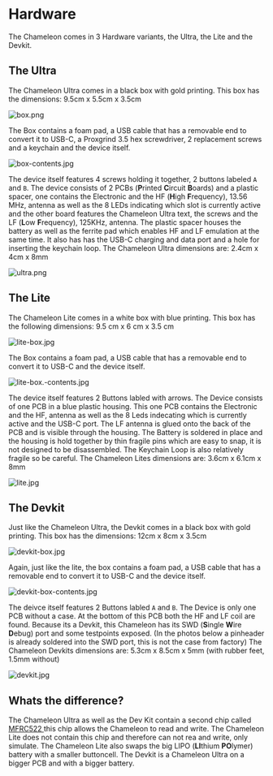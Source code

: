 # Hardware

The Chameleon comes in 3 Hardware variants, the Ultra, the Lite and the Devkit.

## The Ultra

The Chameleon Ultra comes in a black box with gold printing. This box has the dimensions: 9.5cm x 5.5cm x 3.5cm

![box.png](./images/ultra-box.jpg)

The Box contains a foam pad, a USB cable that has a removable end to convert it to USB-C, a Proxgrind 3.5 hex screwdriver, 2 replacement screws and a keychain and the device itself.

![box-contents.jpg](./images/ultra-box-contents.jpg)

The device itself features 4 screws holding it together, 2 buttons labeled `A` and `B`.  The device consists of 2 PCBs (**P**rinted **C**ircuit **B**oards) and a plastic spacer, one contains the Electronic and the HF (**H**igh **F**requency), 13.56 MHz, antenna as well as the 8 LEDs indicating which slot is currently active and the other board features the Chameleon Ultra text, the screws and the LF (**L**ow **F**requency), 125KHz, antenna. The plastic spacer houses the battery as well as the ferrite pad which enables HF and LF emulation at the same time. It also has has the USB-C charging and data port and a hole for inserting the keychain loop. The Chameleon Ultra dimensions are: 2.4cm x 4cm x 8mm 

![ultra.png](./images/ultra.jpg)

## The Lite

The Chameleon Lite comes in a white box with blue printing. This box has the following dimensions: 9.5 cm x 6 cm x 3.5 cm

![lite-box.jpg](./images/lite-box.jpg)

The Box contains a foam pad, a USB cable that has a removable end to convert it to USB-C and the device itself.

![lite-box.-contents.jpg](./images/lite-box-contents.jpg)

The device itself features 2 Buttons labled with arrows. The Device consists of one PCB in a blue plastic housing. This one PCB contains the Electronic and the HF, antenna as well as the 8 Leds indecating which is currently active and the USB-C port. The LF antenna is glued onto the back of the PCB and is visible through the housing. The Battery is soldered in place and the housing is hold together by thin fragile pins which are easy to snap, it is not designed to be disassembled. The Keychain Loop is also relatively fragile so be careful. The Chameleon Lites dimensions are: 3.6cm x 6.1cm x 8mm

![lite.jpg](./images/lite.jpg)

## The Devkit

Just like the Chameleon Ultra, the Devkit comes in a black box with gold printing. This box has the dimensions: 12cm x  8cm x 3.5cm

![devkit-box.jpg](./images/devkit-box.jpg)

Again, just like the lite, the box contains a foam pad, a USB cable that has a removable end to convert it to USB-C and the device itself.

![devkit-box-contents.jpg](./images/devkit-box-contents.jpg)

The deivce itself features 2 Buttons labled `A` and `B`. The Device is only one PCB without a case. At the bottom of this PCB both the HF and LF coil are found. Because its a Devkit, this Chameleon has its SWD (**S**ingle **W**ire **D**ebug) port and some testpoints exposed. (In the photos below a pinheader is already soldered into the SWD port, this is not the case from factory) The Chameleon Devkits dimensions are:  5.3cm x 8.5cm x 5mm (with rubber feet, 1.5mm without)

![devkit.jpg](./images/devkit.jpg)

## Whats the difference?

The Chameleon Ultra as well as the Dev Kit contain a second chip called [MFRC522 ](https://www.nxp.com/docs/en/data-sheet/MFRC522.pdf) this chip allows the Chameleon to read and write. The Chameleon Lite does not contain this chip and therefore can not rea and write, only simulate. The Chameleon Lite also swaps the big LIPO (**LI**thium **PO**lymer) battery with a smaller buttoncell. The Devkit is a Chameleon Ultra on a bigger PCB and with a bigger battery.

# 